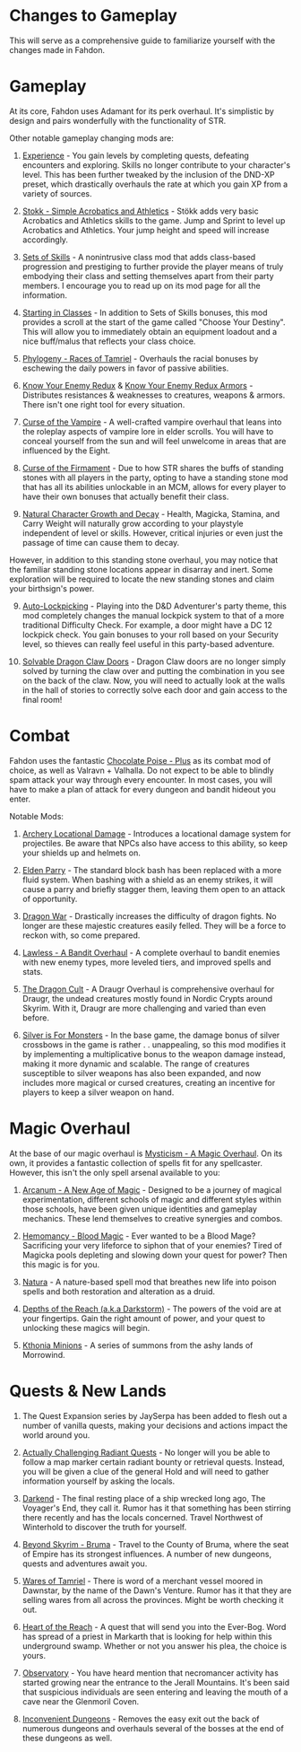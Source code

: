# Changes to Gameplay
This will serve as a comprehensive guide to familiarize yourself with the changes made in Fahdon.

# Gameplay
At its core, Fahdon uses Adamant for its perk overhaul. It's simplistic by design and pairs wonderfully with the functionality of STR.

Other notable gameplay changing mods are:

1. [Experience](https://www.nexusmods.com/skyrimspecialedition/mods/17751) - You gain levels by completing quests, defeating encounters and exploring. Skills no longer contribute to your character's level. This has been further tweaked by the inclusion of the DND-XP preset, which drastically overhauls the rate at which you gain XP from a variety of sources.

2. [Stokk - Simple Acrobatics and Athletics](https://www.nexusmods.com/skyrimspecialedition/mods/56478) - Stökk adds very basic Acrobatics and Athletics skills to the game. Jump and Sprint to level up Acrobatics and Athletics. Your jump height and speed will increase accordingly.

3. [Sets of Skills](https://www.nexusmods.com/skyrimspecialedition/mods/55535?tab=posts) - A nonintrusive class mod that adds class-based progression and prestiging to further provide the player means of truly embodying their class and setting themselves apart from their party members. I encourage you to read up on its mod page for all the information.

4. [Starting in Classes](https://www.nexusmods.com/skyrimspecialedition/mods/72410) - In addition to Sets of Skills bonuses, this mod provides a scroll at the start of the game called "Choose Your Destiny". This will allow you to immediately obtain an equipment loadout and a nice buff/malus that reflects your class choice.

5. [Phylogeny - Races of Tamriel](https://www.nexusmods.com/skyrimspecialedition/mods/44371) - Overhauls the racial bonuses by eschewing the daily powers in favor of passive abilities.

6. [Know Your Enemy Redux](https://www.nexusmods.com/skyrimspecialedition/mods/55045) & [Know Your Enemy Redux Armors](https://www.nexusmods.com/skyrimspecialedition/mods/55203) - Distributes resistances & weaknesses to creatures, weapons & armors. There isn't one right tool for every situation.

7. [Curse of the Vampire](https://www.nexusmods.com/skyrimspecialedition/mods/10086) - A well-crafted vampire overhaul that leans into the roleplay aspects of vampire lore in elder scrolls. You will have to conceal yourself from the sun and will feel unwelcome in areas that are influenced by the Eight.

8. [Curse of the Firmament](https://www.nexusmods.com/skyrimspecialedition/mods/28419) - Due to how STR shares the buffs of standing stones with all players in the party, opting to have a standing stone mod that has all its abilities unlockable in an MCM, allows for every player to have their own bonuses that actually benefit their class. 

9. [Natural Character Growth and Decay](https://www.nexusmods.com/skyrimspecialedition/mods/76676) - Health, Magicka, Stamina, and Carry Weight will naturally grow according to your playstyle independent of level or skills. However, critical injuries or even just the passage of time can cause them to decay.
   
However, in addition to this standing stone overhaul, you may notice that the familiar standing stone locations appear in disarray and inert. Some exploration will be required to locate the new standing stones and claim your birthsign's power.

9. [Auto-Lockpicking](https://www.nexusmods.com/skyrimspecialedition/mods/59027) - Playing into the D&D Adventurer's party theme, this mod completely changes the manual lockpick system to that of a more traditional Difficulty Check. For example, a door might have a DC 12 lockpick check. You gain bonuses to your roll based on your Security level, so thieves can really feel useful in this party-based adventure.

10. [Solvable Dragon Claw Doors](https://www.nexusmods.com/skyrim/mods/75793/) - Dragon Claw doors are no longer simply solved by turning the claw over and putting the combination in you see on the back of the claw. Now, you will need to actually look at the walls in the hall of stories to correctly solve each door and gain access to the final room!

# Combat
Fahdon uses the fantastic [Chocolate Poise - Plus](https://www.nexusmods.com/skyrimspecialedition/mods/82091) as its combat mod of choice, as well as Valravn + Valhalla. Do not expect to be able to blindly spam attack your way through every encounter. In most cases, you will have to make a plan of attack for every dungeon and bandit hideout you enter.

Notable Mods:
1. [Archery Locational Damage](https://www.nexusmods.com/skyrimspecialedition/mods/63863) - Introduces a locational damage system for projectiles. Be aware that NPCs also have access to this ability, so keep your shields up and helmets on.

2. [Elden Parry](https://www.nexusmods.com/skyrimspecialedition/mods/70240) - The standard block bash has been replaced with a more fluid system. When bashing with a shield as an enemy strikes, it will cause a parry and briefly stagger them, leaving them open to an attack of opportunity.

3. [Dragon War](https://www.nexusmods.com/skyrimspecialedition/mods/51310) - Drastically increases the difficulty of dragon fights. No longer are these majestic creatures easily felled. They will be a force to reckon with, so come prepared.

4. [Lawless - A Bandit Overhaul]([https://www.nexusmods.com/skyrimspecialedition/mods/47504](https://www.nexusmods.com/skyrimspecialedition/mods/88080)) - A complete overhaul to bandit enemies with new enemy types, more leveled tiers, and improved spells and stats.

6. [The Dragon Cult]([https://www.nexusmods.com/skyrimspecialedition/mods/26188](https://www.nexusmods.com/skyrimspecialedition/mods/81422)) - A Draugr Overhaul is comprehensive overhaul for Draugr, the undead creatures mostly found in Nordic Crypts around Skyrim. With it, Draugr are more challenging and varied than even before.

7. [Silver is For Monsters](https://www.nexusmods.com/skyrimspecialedition/mods/70863) - In the base game, the damage bonus of silver crossbows in the game is rather . . unappealing, so this mod modifies it by implementing a multiplicative bonus to the weapon damage instead, making it more dynamic and scalable. The range of creatures susceptible to silver weapons has also been expanded, and now includes more magical or cursed creatures, creating an incentive for players to keep a silver weapon on hand.

# Magic Overhaul
At the base of our magic overhaul is [Mysticism - A Magic Overhaul](). On its own, it provides a fantastic collection of spells fit for any spellcaster. However, this isn't the only spell arsenal available to you:

1. [Arcanum - A New Age of Magic](https://www.nexusmods.com/skyrimspecialedition/mods/23488) - Designed to be a journey of magical experimentation, different schools of magic and different styles within those schools, have been given unique identities and gameplay mechanics. These lend themselves to creative synergies and combos.

2. [Hemomancy - Blood Magic](https://www.nexusmods.com/skyrimspecialedition/mods/74968) - Ever wanted to be a Blood Mage? Sacrificing your very lifeforce to siphon that of your enemies? Tired of Magicka pools depleting and slowing down your quest for power? Then this magic is for you.

3. [Natura](https://www.nexusmods.com/skyrimspecialedition/mods/77826) - A nature-based spell mod that breathes new life into poison spells and both restoration and alteration as a druid.

4. [Depths of the Reach (a.k.a Darkstorm)](https://www.nexusmods.com/skyrimspecialedition/mods/77718) - The powers of the void are at your fingertips. Gain the right amount of power, and your quest to unlocking these magics will begin.

5. [Kthonia Minions](https://www.nexusmods.com/skyrimspecialedition/mods/76082) - A series of summons from the ashy lands of Morrowind.

# Quests & New Lands
1. The Quest Expansion series by JaySerpa has been added to flesh out a number of vanilla quests, making your decisions and actions impact the world around you.

2. [Actually Challenging Radiant Quests](https://www.nexusmods.com/skyrimspecialedition/mods/75651) - No longer will you be able to follow a map marker certain radiant bounty or retrieval quests. Instead, you will be given a clue of the general Hold and will need to gather information yourself by asking the locals.

3. [Darkend](https://www.nexusmods.com/skyrimspecialedition/mods/10423) - The final resting place of a ship wrecked long ago, The Voyager's End, they call it. Rumor has it that something has been stirring there recently and has the locals concerned. Travel Northwest of Winterhold to discover the truth for yourself.

4. [Beyond Skyrim - Bruma](https://www.nexusmods.com/skyrimspecialedition/mods/10917) - Travel to the County of Bruma, where the seat of Empire has its strongest influences. A number of new dungeons, quests and adventures await you.

5. [Wares of Tamriel](https://www.nexusmods.com/skyrimspecialedition/mods/31519) - There is word of a merchant vessel moored in Dawnstar, by the name of the Dawn's Venture. Rumor has it that they are selling wares from all across the provinces. Might be worth checking it out.

6. [Heart of the Reach](https://www.nexusmods.com/skyrimspecialedition/mods/76494) - A quest that will send you into the Ever-Bog. Word has spread of a priest in Markarth that is looking for help within this underground swamp. Whether or not you answer his plea, the choice is yours.

7. [Observatory](https://www.nexusmods.com/skyrimspecialedition/mods/72405) - You have heard mention that necromancer activity has started growing near the entrance to the Jerall Mountains. It's been said that suspicious individuals are seen entering and leaving the mouth of a cave near the Glenmoril Coven.

8. [Inconvenient Dungeons](https://www.nexusmods.com/skyrimspecialedition/mods/66784) - Removes the easy exit out the back of numerous dungeons and overhauls several of the bosses at the end of these dungeons as well.
